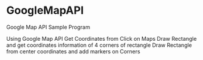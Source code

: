 # GoogleMapAPI
Google Map API Sample Program

Using Google Map API
Get Coordinates from Click on  Maps
Draw Rectangle and get coordinates information of 4 corners of rectangle
Draw Rectangle from center coordinates and add markers on Corners

